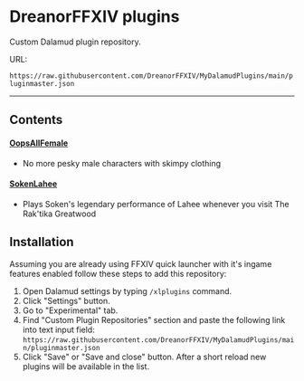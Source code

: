 # DreanorFFXIV plugins
Custom Dalamud plugin repository.

URL:

`https://raw.githubusercontent.com/DreanorFFXIV/MyDalamudPlugins/main/pluginmaster.json`

<hr>

## Contents

#### [OopsAllFemale](https://github.com/DreanorFFXIV/OopsAllFemale)
* No more pesky male characters with skimpy clothing

#### [SokenLahee](https://github.com/DreanorFFXIV/SokenLahee)
* Plays Soken's legendary performance of Lahee whenever you visit The Rak'tika Greatwood

## Installation
Assuming you are already using FFXIV quick launcher with it's ingame features enabled follow these steps to add this repository:

1. Open Dalamud settings by typing `/xlplugins` command.
2. Click "Settings" button.
3. Go to "Experimental" tab.
4. Find "Custom Plugin Repositories" section and paste the following link into text input field:
`https://raw.githubusercontent.com/DreanorFFXIV/MyDalamudPlugins/main/pluginmaster.json`
5. Click "Save" or "Save and close" button.
After a short reload new plugins will be available in the list.
